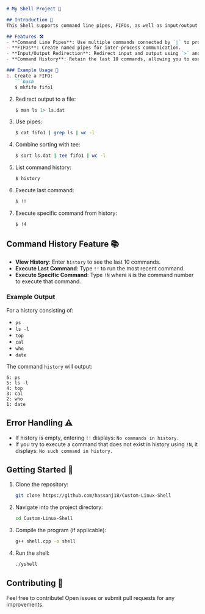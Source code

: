 
```markdown
# My Shell Project 🚀

## Introduction 🌟
This Shell supports command line pipes, FIFOs, as well as input/output and error redirection. Additionally, it offers a command history feature to enhance user experience. 

## Features 🛠️
- **Command Line Pipes**: Use multiple commands connected by `|` to process output efficiently.
- **FIFOs**: Create named pipes for inter-process communication.
- **Input/Output Redirection**: Redirect input and output using `>` and `<`.
- **Command History**: Retain the last 10 commands, allowing you to execute them easily.

### Example Usage 📜
1. Create a FIFO:
   ```bash
   $ mkfifo fifo1
   ```
2. Redirect output to a file:
   ```bash
   $ man ls 1> ls.dat
   ```
3. Use pipes:
   ```bash
   $ cat fifo1 | grep ls | wc -l
   ```
4. Combine sorting with tee:
   ```bash
   $ sort ls.dat | tee fifo1 | wc -l
   ```
5. List command history:
   ```bash
   $ history
   ```
6. Execute last command:
   ```bash
   $ !!
   ```
7. Execute specific command from history:
   ```bash
   $ !4
   ```

## Command History Feature 📚
- **View History**: Enter `history` to see the last 10 commands.
- **Execute Last Command**: Type `!!` to run the most recent command.
- **Execute Specific Command**: Type `!N` where `N` is the command number to execute that command.
  
### Example Output 
For a history consisting of:
- `ps`
- `ls -l`
- `top`
- `cal`
- `who`
- `date`

The command `history` will output:
```
6: ps
5: ls -l
4: top
3: cal
2: who
1: date
```

## Error Handling ⚠️
- If history is empty, entering `!!` displays: `No commands in history.` 
- If you try to execute a command that does not exist in history using `!N`, it displays: `No such command in history.`

## Getting Started 🏁
1. Clone the repository:
   ```bash
   git clone https://github.com/hassanj18/Custom-Linux-Shell
   ```
2. Navigate into the project directory:
   ```bash
   cd Custom-Linux-Shell
   ```
3. Compile the program (if applicable):
   ```bash
   g++ shell.cpp -o shell
   ```
4. Run the shell:
   ```bash
   ./yshell
   ```

## Contributing 🤝
Feel free to contribute! Open issues or submit pull requests for any improvements.


